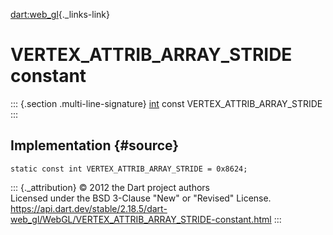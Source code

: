 [dart:web\_gl](../../dart-web_gl/dart-web_gl-library){._links-link}

VERTEX\_ATTRIB\_ARRAY\_STRIDE constant
======================================

::: {.section .multi-line-signature}
[int](../../dart-core/int-class) const VERTEX\_ATTRIB\_ARRAY\_STRIDE
:::

Implementation {#source}
--------------

``` {.language-dart data-language="dart"}
static const int VERTEX_ATTRIB_ARRAY_STRIDE = 0x8624;
```

::: {._attribution}
© 2012 the Dart project authors\
Licensed under the BSD 3-Clause \"New\" or \"Revised\" License.\
<https://api.dart.dev/stable/2.18.5/dart-web_gl/WebGL/VERTEX_ATTRIB_ARRAY_STRIDE-constant.html>
:::
